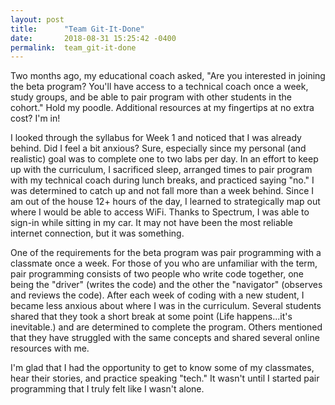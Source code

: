 ```yaml
---
layout: post
title:      "Team Git-It-Done"
date:       2018-08-31 15:25:42 -0400
permalink:  team_git-it-done
---
```


Two months ago, my educational coach asked, "Are you interested in joining the beta program? You'll have access to a technical coach once a week, study groups, and be able to pair program with other students in the cohort." Hold my poodle. Additional resources at my fingertips at no extra cost? I'm in! 

I looked through the syllabus for Week 1 and noticed that I was already behind. Did I feel a bit anxious? Sure, especially since my personal (and realistic) goal was to complete one to two labs per day. In an effort to keep up with the curriculum, I sacrificed sleep, arranged times to pair program with my technical coach during lunch breaks, and practiced saying "no." I was determined to catch up and not fall more than a week behind. Since I am out of the house 12+ hours of the day, I learned to strategically map out where I would be able to access WiFi. Thanks to Spectrum, I was able to sign-in while sitting in my car. It may not have been the most reliable internet connection, but it was something. 

One of the requirements for the beta program was pair programming with a classmate once a week. For those of you who are unfamiliar with the term, pair programming consists of two people who write code together, one being the "driver" (writes the code) and the other the "navigator" (observes and reviews the code). After each week of coding with a new student, I became less anxious about where I was in the curriculum. Several students shared that they took a short break at some point (Life happens...it's inevitable.) and are determined to complete the program. Others mentioned that they have struggled with the same concepts and shared several online resources with me. 

I'm glad that I had the opportunity to get to know some of my classmates, hear their stories, and practice speaking "tech." It wasn't until I started pair programming that I truly felt like I wasn't alone.
